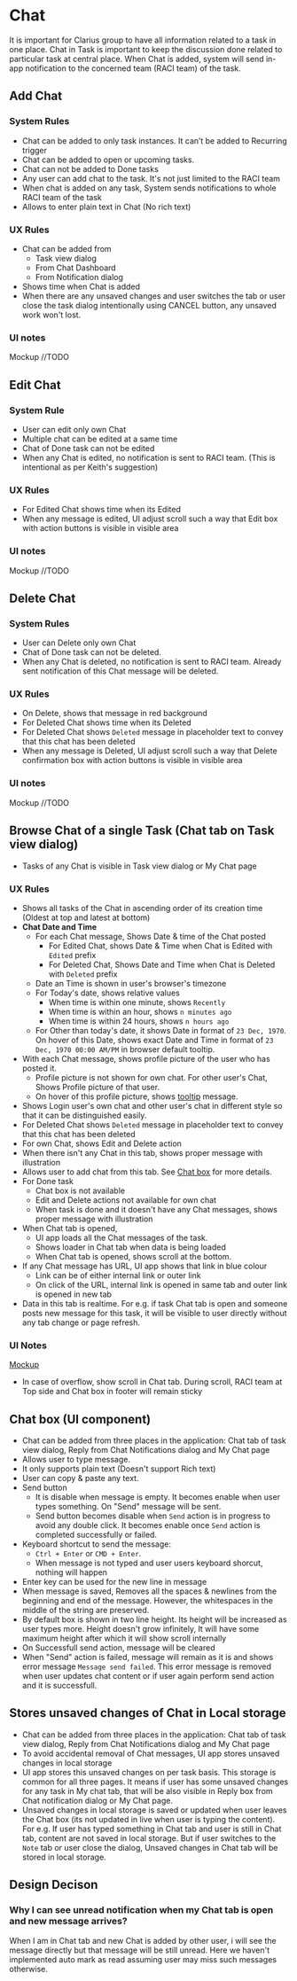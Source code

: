 # Chat

It is important for Clarius group to have all information related to a task in one place. Chat in Task is important to keep the discussion done related to particular task at central place. When Chat is added, system will send in-app notification to the concerned team (RACI team) of the task.

## Add Chat

### System Rules

- Chat can be added to only task instances. It can’t be added to Recurring trigger
- Chat can be added to open or upcoming tasks. 
- Chat can not be added to Done tasks 
- Any user can add chat to the task. It's not just limited to the RACI team
- When chat is added on any task, System sends notifications to whole RACI team of the task 
- Allows to enter plain text in Chat (No rich text)

### UX Rules

- Chat can be added from
  - Task view dialog
  - From Chat Dashboard
  - From Notification dialog
- Shows time when Chat is added
- When there are any unsaved changes and user switches the tab or user close the task dialog intentionally using CANCEL button, any unsaved work won't lost.

### UI notes

Mockup //TODO


## Edit Chat

### System Rule

- User can edit only own Chat
- Multiple chat can be edited at a same time
- Chat of Done task can not be edited
- When any Chat is edited, no notification is sent to RACI team. (This is intentional as per Keith's suggestion)

### UX Rules
- For Edited Chat shows time when its Edited
- When any message is edited, UI adjust scroll such a way that Edit box with action buttons is visible in visible area

### UI notes

Mockup //TODO

## Delete Chat

### System Rules

- User can Delete only own Chat
- Chat of Done task can not be deleted.
- When any Chat is deleted, no notification is sent to RACI team. Already sent notification of this Chat message will be deleted.

### UX Rules
- On Delete, shows that message in red background
- For Deleted Chat shows time when its Deleted
- For Deleted Chat shows `Deleted` message in placeholder text to convey that this chat has been deleted
- When any message is Deleted, UI adjust scroll such a way that Delete confirmation box with action buttons is visible in visible area

### UI notes

Mockup //TODO

## Browse Chat of a single Task (Chat tab on Task view dialog)

- Tasks of any Chat is visible in Task view dialog or My Chat page

### UX Rules

- Shows all tasks of the Chat in ascending order of its creation time (Oldest at top and latest at bottom)
- **Chat Date and Time**
  - For each Chat message, Shows Date & time of the Chat posted  
    - For Edited Chat, shows Date & Time when Chat is Edited with `Edited` prefix
    - For Deleted Chat, Shows Date and Time when Chat is Deleted with `Deleted` prefix
  - Date an Time is shown in user's browser's timezone
  - For Today's date, shows relative values
    - When time is within one minute, shows `Recently`
    - When time is within an hour, shows `n minutes ago`
    - When time is within 24 hours, shows `n hours ago`
  - For Other than today's date, it shows Date in format of `23 Dec, 1970`. On hover of this Date, shows exact Date and Time in format of `23 Dec, 1970 00:00 AM/PM` in browser default tooltip. 
- With each Chat message, shows profile picture of the user who has posted it.
  - Profile picture is not shown for own chat. For other user's Chat, Shows Profile picture of that user.
  - On hover of this profile picture, shows [tooltip](../tasks/task-instance.md#profile-picture-tooltip) message. 
- Shows Login user's own chat and other user's chat in different style so that it can be distinguished easily. 
- For Deleted Chat shows `Deleted` message in placeholder text to convey that this chat has been deleted
- For own Chat, shows Edit and Delete action
- When there isn't any Chat in this tab, shows proper message with illustration
- Allows user to add chat from this tab. See [Chat box](#chat-box) for more details.
- For Done task
  - Chat box is not available
  - Edit and Delete actions not available for own chat
  - When task is done and it doesn't have any Chat messages, shows proper message with illustration
- When Chat tab is opened, 
  - UI app loads all the Chat messages of the task. 
  - Shows loader in Chat tab when data is being loaded
  - When Chat tab is opened, shows scroll at the bottom. 
- If any Chat message has URL, UI app shows that link in blue colour
  - Link can be of either internal link or outer link
  - On click of the URL, internal link is opened in same tab and outer link is opened in new tab
- Data in this tab is realtime. For e.g. if task Chat tab is open and someone posts new message for this task, it will be visible to user directly without any tab change or page refresh. 

### UI Notes

[Mockup](https://drive.google.com/file/d/11Np0_0bVEzXksoaL5GXU5r_-t7gVmfBG/view?usp=sharing)
- In case of overflow, show scroll in Chat tab. During scroll, RACI team at Top side and Chat box in footer will remain sticky


## Chat box (UI component)
- Chat can be added from three places in the application: Chat tab of task view dialog, Reply from Chat Notifications dialog and My Chat page
- Allows user to type message. 
- It only supports plain text (Doesn't support Rich text)
- User can copy & paste any text.
- Send button
  - It is disable when message is empty. It becomes enable when user types something. On "Send" message will be sent.
  - Send button becomes disable when `Send` action is in progress to avoid any double click. It becomes enable once `Send` action is completed successfully or failed. 
- Keyboard shortcut to send the message: 
  - `Ctrl + Enter` or `CMD + Enter`. 
  - When message is not typed and user users keyboard shorcut, nothing will happen
- Enter key can be used for the new line in message
- When message is saved, Removes all the spaces & newlines from the beginning and end of the message. However, the whitespaces in the middle of the string are preserved.
- By default box is shown in two line height. Its height will be increased as user types more. Height doesn't grow infinitely, It will have some maximum height after which it will show scroll internally
- On Successfull send action, message will be cleared
- When "Send" action is failed, message will remain as it is and shows error message `Message send failed`. This error message is removed when user updates chat content or if user again perform send action and it is successfull. 

## Stores unsaved changes of Chat in Local storage
- Chat can be added from three places in the application: Chat tab of task view dialog, Reply from Chat Notifications dialog and My Chat page
- To avoid accidental removal of Chat messages, UI app stores unsaved changes in local storage
- UI app stores this unsaved changes on per task basis. This storage is common for all three pages. It means if user has some unsaved changes for any task in My chat tab, that will be also visible in Reply box from Chat notification dialog or My Chat page. 
- Unsaved changes in local storage is saved or updated when user leaves the Chat box (its not updated in live when user is typing the content). For e.g. If user has typed something in Chat tab and user is still in Chat tab, content are not saved in local storage. But if user switches to the `Note` tab or user close the dialog, Unsaved changes in Chat tab will be stored in local storage. 

## Design Decison

### Why I can see unread notification when my Chat tab is open and new message arrives?
When I am in Chat tab and new Chat is added by other user, i will see the message directly but that message will be still unread. Here we haven't implemented auto mark as read assuming user may miss such messages otherwise.




